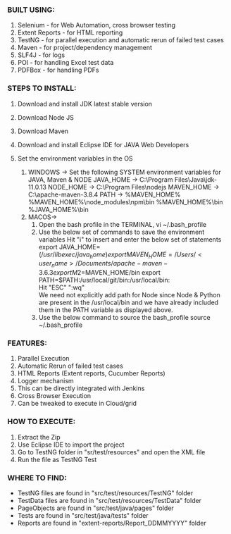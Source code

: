 ### BUILT USING:
1. Selenium - for Web Automation, cross browser testing
2. Extent Reports - for HTML reporting
3. TestNG - for parallel execution and automatic rerun of failed test cases
4. Maven - for project/dependency management
5. SLF4J - for logs
6. POI - for handling Excel test data
7. PDFBox - for handling PDFs

### STEPS TO INSTALL:
1. Download and install JDK latest stable version
2. Download Node JS 
3. Download Maven
4. Download and install Eclipse IDE for JAVA Web Developers
5. Set the environment variables in the OS

	1. WINDOWS -> Set the following SYSTEM environment variables for JAVA, Maven & NODE	
		JAVA_HOME -> 	C:\Program Files\Java\jdk-11.0.13
		NODE_HOME -> 	C:\Program Files\nodejs
		MAVEN_HOME -> 	C:\apache-maven-3.8.4
		PATH -> 
		%MAVEN_HOME%
		%MAVEN_HOME%\node_modules\npm\bin
		%MAVEN_HOME%\bin
		%JAVA_HOME%\bin		
	2. MACOS->
		1. Open the bash profile in the TERMINAL,
			vi ~/.bash_profile
		2. Use the below set of commands to save the environment variables
			Hit "i" to insert and enter the below set of statements			
			export JAVA_HOME=$(/usr/libexec/java_home)
			export MAVEN_HOME=/Users/<user_name>/Documents/apache-maven-3.6.3
			export M2=$MAVEN_HOME/bin
			export PATH=$PATH:/usr/local/git/bin:/usr/local/bin:			
			Hit "ESC" ":wq"			
			We need not explicitly add path for Node since Node & Python are present in the /usr/local/bin and we have already included them in the PATH variable as displayed above.
		3. Use the below command to source the bash_profile
			source ~/.bash_profile

### FEATURES:
1. Parallel Execution
2. Automatic Rerun of failed test cases
3. HTML Reports (Extent reports, Cucumber Reports)
4. Logger mechanism
5. This can be directly integrated with Jenkins
6. Cross Browser Execution
7. Can be tweaked to execute in Cloud/grid

### HOW TO EXECUTE:
1. Extract the Zip
2. Use Eclipse IDE to import the project
3. Go to TestNG folder in "sr/test/resources" and open the XML file
4. Run the file as TestNG Test

### WHERE TO FIND:
* TestNG files are found in "src/test/resources/TestNG" folder
* TestData files are found in "src/test/resources/TestData" folder
* PageObjects are found in "src/test/java/pages" folder
* Tests are found in "src/test/java/tests" folder
* Reports are found in "extent-reports/Report_DDMMYYYY" folder
